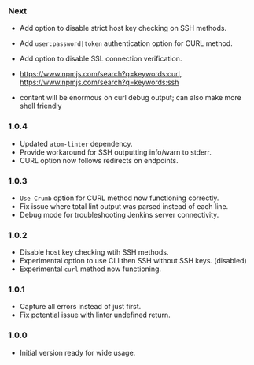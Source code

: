 ### Next
- Add option to disable strict host key checking on SSH methods.
- Add `user:password|token` authentication option for CURL method.
- Add option to disable SSL connection verification.

- https://www.npmjs.com/search?q=keywords:curl, https://www.npmjs.com/search?q=keywords:ssh
- content will be enormous on curl debug output; can also make more shell friendly

### 1.0.4
- Updated `atom-linter` dependency.
- Provide workaround for SSH outputting info/warn to stderr.
- CURL option now follows redirects on endpoints.

### 1.0.3
- `Use Crumb` option for CURL method now functioning correctly.
- Fix issue where total lint output was parsed instead of each line.
- Debug mode for troubleshooting Jenkins server connectivity.

### 1.0.2
- Disable host key checking wtih SSH methods.
- Experimental option to use CLI then SSH without SSH keys. (disabled)
- Experimental `curl` method now functioning.

### 1.0.1
- Capture all errors instead of just first.
- Fix potential issue with linter undefined return.

### 1.0.0
- Initial version ready for wide usage.
